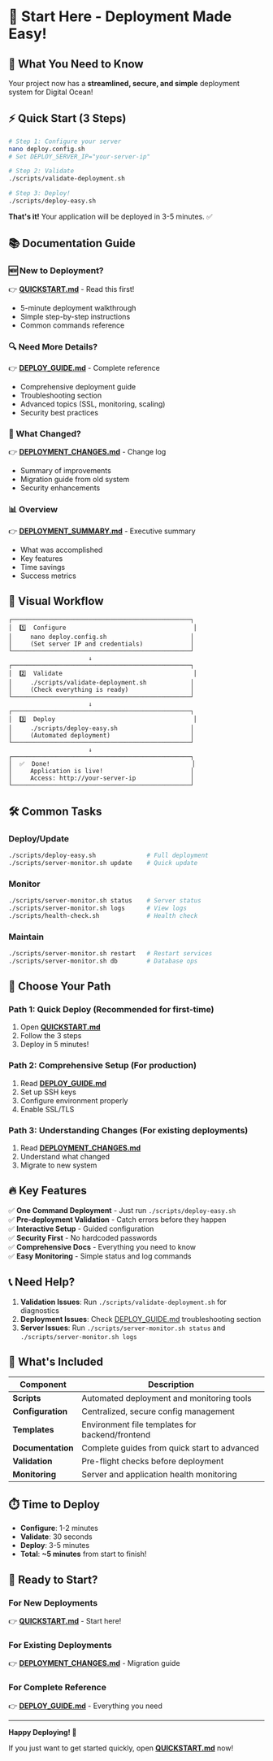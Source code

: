 # 👋 Start Here - Deployment Made Easy!

## 🎯 What You Need to Know

Your project now has a **streamlined, secure, and simple** deployment system for Digital Ocean!

## ⚡ Quick Start (3 Steps)

```bash
# Step 1: Configure your server
nano deploy.config.sh
# Set DEPLOY_SERVER_IP="your-server-ip"

# Step 2: Validate
./scripts/validate-deployment.sh

# Step 3: Deploy!
./scripts/deploy-easy.sh
```

**That's it!** Your application will be deployed in 3-5 minutes. ✅

## 📚 Documentation Guide

### 🆕 New to Deployment?
👉 **[QUICKSTART.md](./QUICKSTART.md)** - Read this first!
- 5-minute deployment walkthrough
- Simple step-by-step instructions
- Common commands reference

### 🔍 Need More Details?
👉 **[DEPLOY_GUIDE.md](./DEPLOY_GUIDE.md)** - Complete reference
- Comprehensive deployment guide
- Troubleshooting section
- Advanced topics (SSL, monitoring, scaling)
- Security best practices

### 🤔 What Changed?
👉 **[DEPLOYMENT_CHANGES.md](./DEPLOYMENT_CHANGES.md)** - Change log
- Summary of improvements
- Migration guide from old system
- Security enhancements

### 📊 Overview
👉 **[DEPLOYMENT_SUMMARY.md](./DEPLOYMENT_SUMMARY.md)** - Executive summary
- What was accomplished
- Key features
- Time savings
- Success metrics

## 🎨 Visual Workflow

```
┌─────────────────────────────────────────────────┐
│  1️⃣  Configure                                   │
│     nano deploy.config.sh                       │
│     (Set server IP and credentials)             │
└─────────────────────────────────────────────────┘
                      ↓
┌─────────────────────────────────────────────────┐
│  2️⃣  Validate                                    │
│     ./scripts/validate-deployment.sh            │
│     (Check everything is ready)                 │
└─────────────────────────────────────────────────┘
                      ↓
┌─────────────────────────────────────────────────┐
│  3️⃣  Deploy                                      │
│     ./scripts/deploy-easy.sh                    │
│     (Automated deployment)                      │
└─────────────────────────────────────────────────┘
                      ↓
┌─────────────────────────────────────────────────┐
│  ✅  Done!                                       │
│     Application is live!                        │
│     Access: http://your-server-ip               │
└─────────────────────────────────────────────────┘
```

## 🛠️ Common Tasks

### Deploy/Update
```bash
./scripts/deploy-easy.sh              # Full deployment
./scripts/server-monitor.sh update    # Quick update
```

### Monitor
```bash
./scripts/server-monitor.sh status    # Server status
./scripts/server-monitor.sh logs      # View logs
./scripts/health-check.sh             # Health check
```

### Maintain
```bash
./scripts/server-monitor.sh restart   # Restart services
./scripts/server-monitor.sh db        # Database ops
```

## 🎯 Choose Your Path

### Path 1: Quick Deploy (Recommended for first-time)
1. Open **[QUICKSTART.md](./QUICKSTART.md)**
2. Follow the 3 steps
3. Deploy in 5 minutes!

### Path 2: Comprehensive Setup (For production)
1. Read **[DEPLOY_GUIDE.md](./DEPLOY_GUIDE.md)**
2. Set up SSH keys
3. Configure environment properly
4. Enable SSL/TLS

### Path 3: Understanding Changes (For existing deployments)
1. Read **[DEPLOYMENT_CHANGES.md](./DEPLOYMENT_CHANGES.md)**
2. Understand what changed
3. Migrate to new system

## 🔥 Key Features

✅ **One Command Deployment** - Just run `./scripts/deploy-easy.sh`  
✅ **Pre-deployment Validation** - Catch errors before they happen  
✅ **Interactive Setup** - Guided configuration  
✅ **Security First** - No hardcoded passwords  
✅ **Comprehensive Docs** - Everything you need to know  
✅ **Easy Monitoring** - Simple status and log commands  

## 📞 Need Help?

1. **Validation Issues**: Run `./scripts/validate-deployment.sh` for diagnostics
2. **Deployment Issues**: Check [DEPLOY_GUIDE.md](./DEPLOY_GUIDE.md) troubleshooting section
3. **Server Issues**: Run `./scripts/server-monitor.sh status` and `./scripts/server-monitor.sh logs`

## 🎊 What's Included

| Component | Description |
|-----------|-------------|
| **Scripts** | Automated deployment and monitoring tools |
| **Configuration** | Centralized, secure config management |
| **Templates** | Environment file templates for backend/frontend |
| **Documentation** | Complete guides from quick start to advanced |
| **Validation** | Pre-flight checks before deployment |
| **Monitoring** | Server and application health monitoring |

## ⏱️ Time to Deploy

- **Configure**: 1-2 minutes
- **Validate**: 30 seconds
- **Deploy**: 3-5 minutes
- **Total**: **~5 minutes** from start to finish!

## 🚀 Ready to Start?

### For New Deployments
👉 **[QUICKSTART.md](./QUICKSTART.md)** - Start here!

### For Existing Deployments
👉 **[DEPLOYMENT_CHANGES.md](./DEPLOYMENT_CHANGES.md)** - Migration guide

### For Complete Reference
👉 **[DEPLOY_GUIDE.md](./DEPLOY_GUIDE.md)** - Everything you need

---

**Happy Deploying! 🎉**

If you just want to get started quickly, open **[QUICKSTART.md](./QUICKSTART.md)** now!

